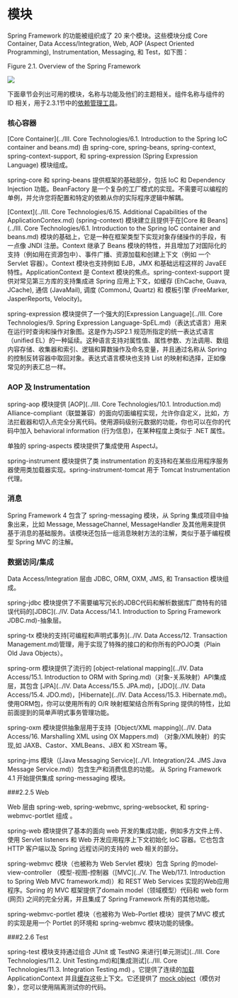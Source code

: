 模块
========================

Spring Framework 的功能被组织成了 20 来个模块。这些模块分成  Core Container, Data Access/Integration, Web, AOP (Aspect Oriented Programming), Instrumentation, Messaging, 和 Test，如下图：

Figure 2.1. Overview of the Spring Framework

![](https://docs.spring.io/spring/docs/4.3.0.BUILD-SNAPSHOT/spring-framework-reference/htmlsingle/images/spring-overview.png)

下面章节会列出可用的模块，名称与功能及他们的主题相关。组件名称与组件的 ID 相关，用于2.3.1节中的[依赖管理工具](http://docs.spring.io/spring/docs/current/spring-framework-reference/htmlsingle/#dependency-management)。

### 核心容器

[Core Container](../III. Core Technologies/6.1. Introduction to the Spring IoC container and beans.md) 由 spring-core, spring-beans, spring-context, spring-context-support, 和 spring-expression (Spring Expression Language) 模块组成。

spring-core 和 spring-beans 提供框架的基础部分，包括 IoC 和 Dependency Injection 功能。BeanFactory 是一个复杂的工厂模式的实现。不需要可以编程的单例，并允许您将配置和特定的依赖从你的实际程序逻辑中解耦。

[Context](../III. Core Technologies/6.15. Additional Capabilities of the ApplicationContex.md) (spring-context) 模块建立且提供于在[Core 和 Beans](../III. Core Technologies/6.1. Introduction to the Spring IoC container and beans.md) 模块的基础上，它是一种在框架类型下实现对象存储操作的手段，有一点像 JNDI 注册。Context 继承了 Beans 模块的特性，并且增加了对国际化的支持（例如用在资源包中）、事件广播、资源加载和创建上下文（例如 一个 Servlet 容器）。Context 模块也支持例如 EJB，JMX 和基础远程这样的 JavaEE 特性。ApplicationContext 是 Context 模块的焦点。spring-context-support 提供对常见第三方库的支持集成进 Spring 应用上下文，如缓存 (EhCache, Guava, JCache), 通信 (JavaMail), 调度 (CommonJ, Quartz) 和 模板引擎 (FreeMarker, JasperReports, Velocity)。

spring-expression 模块提供了一个强大的[Expression Language](../III. Core Technologies/9. Spring Expression Language-SpEL.md)（表达式语言）用来在运行时查询和操作对象图。这是作为JSP2.1 规范所指定的统一表达式语言（unified EL）的一种延续。这种语言支持对属性值、属性参数、方法调用、数组内容存储、收集器和索引、逻辑和算数操作及命名变量，并且通过名称从 Spring 的控制反转容器中取回对象。表达式语言模块也支持  List 的映射和选择，正如像常见的列表汇总一样。

### AOP 及 Instrumentation

spring-aop 模块提供 [AOP](../III. Core Technologies/10.1. Introduction.md) Alliance-compliant（联盟兼容）的面向切面编程实现，允许你自定义，比如，方法拦截器和切入点完全分离代码。使用源码级别元数据的功能，你也可以在你的代码中加入 behavioral information (行为信息)，在某种程度上类似于 .NET 属性。

单独的 spring-aspects 模块提供了集成使用 AspectJ。

spring-instrument 模块提供了类 instrumentation 的支持和在某些应用程序服务器使用类加载器实现。spring-instrument-tomcat 用于 Tomcat Instrumentation 代理。

### 消息

Spring Framework 4 包含了 spring-messaging 模块，从 Spring 集成项目中抽象出来，比如  Message, MessageChannel, MessageHandler 及其他用来提供基于消息的基础服务。该模块还包括一组消息映射方法的注解，类似于基于编程模型 Spring MVC 的注解。

### 数据访问/集成

Data Access/Integration 层由 JDBC, ORM, OXM, JMS, 和 Transaction 模块组成。

spring-jdbc 模块提供了不需要编写冗长的JDBC代码和解析数据库厂商特有的错误代码的[JDBC](../IV. Data Access/14.1. Introduction to Spring Framework JDBC.md)-抽象层。

spring-tx 模块的支持[可编程和声明式事务](../IV. Data Access/12. Transaction Management.md)管理，用于实现了特殊的接口的和你所有的POJO类（Plain Old Java Objects）。

spring-orm 模块提供了流行的 [object-relational mapping](../IV. Data Access/15.1. Introduction to ORM with Spring.md)（对象-关系映射）API集成层，其包含 [JPA](../IV. Data Access/15.5. JPA.md)，[JDO](../IV. Data Access/15.4. JDO.md)，[Hibernate](../IV. Data Access/15.3. Hibernate.md)。使用ORM包，你可以使用所有的 O/R 映射框架结合所有Spring 提供的特性，比如前面提到的简单声明式事务管理功能。

spring-oxm 模块提供抽象层用于支持  [Object/XML mapping](../IV. Data Access/16. Marshalling XML using OX Mappers.md) （对象/XML映射）的实现,如 JAXB、Castor、XMLBeans、JiBX 和 XStream 等。

spring-jms 模块（[Java Messaging Service](../VI. Integration/24. JMS Java Message Service.md)）包含生产和消费信息的功能。 从 Spring Framework 4.1 开始提供集成 spring-messaging  模块。

###2.2.5 Web

Web 层由 spring-web, spring-webmvc, spring-websocket, 和 spring-webmvc-portlet 组成 。

spring-web 模块提供了基本的面向 web 开发的集成功能，例如多方文件上传、使用 Servlet listeners 和 Web 开发应用程序上下文初始化 IoC 容器。它也包含 HTTP 客户端以及 Spring 远程访问的支持的 web 相关的部分。

spring-webmvc 模块（也被称为 Web Servlet 模块）包含 Spring 的model-view-controller （模型-视图-控制器（[MVC](../V. The Web/17.1. Introduction to Spring Web MVC framework.md)）和  REST Web Services 实现的Web应用程序。Spring 的 MVC 框架提供了domain model（领域模型）代码和 web form (网页) 之间的完全分离，并且集成了  Spring Framework 所有的其他功能。

spring-webmvc-portlet 模块（也被称为 Web-Portlet 模块）提供了MVC 模式的实现是用一个 Portlet 的环境和 spring-webmvc 模块功能的镜像。

###2.2.6 Test

spring-test 模块支持通过组合 JUnit 或 TestNG 来进行[单元测试](../III. Core Technologies/11.2. Unit Testing.md)和[集成测试](../III. Core Technologies/11.3. Integration Testing.md) 。它提供了连续的[加载](http://docs.spring.io/spring/docs/current/spring-framework-reference/htmlsingle/#testcontext-ctx-management) ApplicationContext 并且[缓存](http://docs.spring.io/spring/docs/current/spring-framework-reference/htmlsingle/#testcontext-ctx-management-caching)这些上下文。它还提供了  [mock object](http://docs.spring.io/spring/docs/current/spring-framework-reference/htmlsingle/#mock-objects)（模仿对象），您可以使用隔离测试你的代码。


